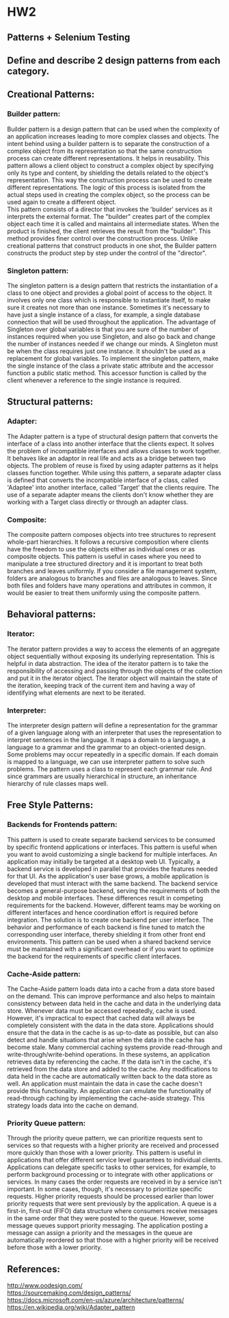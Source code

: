 # HW2
## Patterns + Selenium Testing
## Define and describe 2 design patterns from each category.
## Creational Patterns:
### Builder pattern: 
  
Builder pattern is a design pattern that can be used when the complexity of an application increases leading to more complex classes and objects. The intent behind using a builder pattern is to separate the construction of a complex object from its representation so that the same construction process can create different representations. It helps in reusability. This pattern allows a client object to construct a complex object by specifying only its type and content, by shielding the details related to the object's representation. This way the construction process can be used to create different representations. The logic of this process is isolated from the actual steps used in creating the complex object, so the process can be used again to create a different object.  
This pattern consists of a director that invokes the 'builder' services as it interprets the external format. The "builder" creates part of the complex object each time it is called and maintains all intermediate states. When the product is finished, the client retrieves the result from the "builder". This method provides finer control over the construction process. Unlike creational patterns that construct products in one shot, the Builder pattern constructs the product step by step under the control of the "director".  
### Singleton pattern:  

The singleton pattern is a design pattern that restricts the instantiation of a class to one object and provides a global point of access to the object. It involves only one class which is responsible to instantiate itself, to make sure it creates not more than one instance. Sometimes it's necessary to have just a single instance of a class, for example, a single database connection that will be used throughout the application. The advantage of Singleton over global variables is that you are sure of the number of instances required when you use Singleton, and also go back and change the number of instances needed if we change our minds. A Singleton must be when the class requires just one instance. It shouldn't be used as a replacement for global variables. To implement the singleton pattern, make the single instance of the class a private static attribute and the accessor function a public static method. This accessor function is called by the client whenever a reference to the single instance is required.  

## Structural patterns:  
### Adapter:

The Adapter pattern is a type of structural design pattern that converts the interface of a class into another interface that the clients expect. It solves the problem of incompatible interfaces and allows classes to work together. It behaves like an adaptor in real life and acts as a bridge between two objects. The problem of reuse is fixed by using adapter patterns as it helps classes function together. While using this pattern, a separate adapter class is defined that converts the incompatible interface of a class, called 'Adaptee' into another interface, called 'Target' that the clients require. The use of a separate adapter means the clients don't know whether they are working with a Target class directly or through an adapter class.  

### Composite:  
The composite pattern composes objects into tree structures to represent whole-part hierarchies. It follows a recursive composition where clients have the freedom to use the objects either as individual ones or as composite objects. This pattern is useful in cases where you need to manipulate a tree structured directory and it is important to treat both branches and leaves uniformly. If you consider a file management system, folders are analogous to branches and files are analogous to leaves. Since both files and folders have many operations and attributes in common, it would be easier to treat them uniformly using the composite pattern.  

## Behavioral patterns:  
### Iterator:  
The iterator pattern provides a way to access the elements of an aggregate object sequentially without exposing its underlying representation. This is helpful in data abstraction. The idea of the iterator pattern is to take the responsibility of accessing and passing through the objects of the collection and put it in the iterator object. The iterator object will maintain the state of the iteration, keeping track of the current item and having a way of identifying what elements are next to be iterated.   

### Interpreter:  
The interpreter design pattern will define a representation for the grammar of a given language along with an interpreter that uses the representation to interpret sentences in the language. It maps a domain to a language, a language to a grammar and the grammar to an object-oriented design. Some problems may occur repeatedly in a specific domain. If each domain is mapped to a language, we can use interpreter pattern to solve such problems. The pattern uses a class to represent each grammar rule. And since grammars are usually hierarchical in structure, an inheritance hierarchy of rule classes maps well.  

## Free Style Patterns:  

### Backends for Frontends pattern:  
This pattern is used to create separate backend services to be consumed by specific frontend applications or interfaces. This pattern is useful when you want to avoid customizing a single backend for multiple interfaces. An application may initially be targeted at a desktop web UI. Typically, a backend service is developed in parallel that provides the features needed for that UI. As the application's user base grows, a mobile application is developed that must interact with the same backend. The backend service becomes a general-purpose backend, serving the requirements of both the desktop and mobile interfaces. These differences result in competing requirements for the backend. However, different teams may be working on different interfaces and hence coordination effort is required before integration. The solution is to create one backend per user interface. The behavior and performance of each backend is fine tuned to match the corresponding user interface, thereby shielding it from other front end environments. This pattern can be used when a shared backend service must be maintained with a significant overhead or if you want to optimize the backend for the requirements of specific client interfaces.  

### Cache-Aside pattern:  
The Cache-Aside pattern loads data into a cache from a data store based on the demand. This can improve performance and also helps to maintain consistency between data held in the cache and data in the underlying data store. Whenever data must be accessed repeatedly, cache is used. However, it's impractical to expect that cached data will always be completely consistent with the data in the data store. Applications should ensure that the data in the cache is as up-to-date as possible, but can also detect and handle situations that arise when the data in the cache has become stale. Many commercial caching systems provide read-through and write-through/write-behind operations. In these systems, an application retrieves data by referencing the cache. If the data isn't in the cache, it's retrieved from the data store and added to the cache. Any modifications to data held in the cache are automatically written back to the data store as well. An application must maintain the data in case the cache doesn't provide this functionality. An application can emulate the functionality of read-through caching by implementing the cache-aside strategy. This strategy loads data into the cache on demand.  

### Priority Queue pattern:  
Through the priority queue pattern, we can prioritize requests sent to services so that requests with a higher priority are received and processed more quickly than those with a lower priority. This pattern is useful in applications that offer different service level guarantees to individual clients. Applications can delegate specific tasks to other services, for example, to perform background processing or to integrate with other applications or services. In many cases the order requests are received in by a service isn't important. In some cases, though, it's necessary to prioritize specific requests. Higher priority requests should be processed earlier than lower priority requests that were sent previously by the application.
A queue is a first-in, first-out (FIFO) data structure where consumers receive messages in the same order that they were posted to the queue. However, some message queues support priority messaging. The application posting a message can assign a priority and the messages in the queue are automatically reordered so that those with a higher priority will be received before those with a lower priority.  

## References:
http://www.oodesign.com/  
https://sourcemaking.com/design_patterns/  
https://docs.microsoft.com/en-us/azure/architecture/patterns/  
https://en.wikipedia.org/wiki/Adapter_pattern
